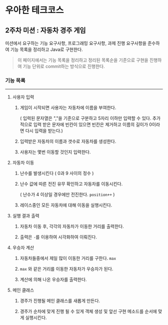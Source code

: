 # 우아한 테크코스

## 2주차 미션 : 자동차 경주 게임

미션에서 요구하는 기능 요구사항, 프로그래밍 요구사항, 과제 진행 요구사항을 준수하여 기능 목록을 정리하고 Java로 구현한다.

> 이 페이지에서는 기능 목록을 정리하고 정리된 목록순을 기준으로 구현을 진행하여 기능 단위로 commit하는 방식으로 진행한다.

### 기능 목록

------

1. 사용자 입력

   1. 게임이 시작되면 사용자는 자동차에 이름을 부여한다. 

      ( 입력된 문자열은 ","을 기준으로 구분하고 5자리 이하만 입력할 수 있다.
       추가적으로 입력 받은 문자에 빈칸이 있으면 빈칸은 제거하고 이름의 길이가 0이라면
       다시 입력을 받는다.)

   2. 입력받은 자동차의 이름과 갯수로 자동차를 생성한다.
   3. 사용자는 몇번 이동할 것인지 입력한다.

2. 자동차 이동

   1. 난수를 발생시킨다 ( 0과 9 사이의 정수 )

   2. 난수 값에 따른 전진 유무 확인하고 자동차를 이동시킨다.

      ( 난수가 4 이상일 경우에만 전진한다. ```position++``` )
      
   3. 레이스중인 모든 자동차에 대해 이동을 실행시킨다.

3. 실행 결과 출력
   1. 자동차 이동 후, 각각의 자동차가 이동한 거리를 출력한다.

   2. 출력은 ```-```를 이용하여 시각화하여 이뤄진다.

4. 우승자 계산
   1. 자동차들중에서 제일 많이 이동한 거리를 구한다. ```max```

   2. ```max``` 와 같은 거리를 이동한 자동차가 우승자가 된다.
   
   3. 계산에 의해 나온 우승자를 출력한다.
   
5. 메인 클래스
    1. 경주가 진행될 메인 클래스를 새롭게 만든다.
    
    2. 경주가 순차에 맞게 진행 될 수 있게 객체 생성 및 앞선 구현 메소드를 순서에 맞게 실행시킨다.
